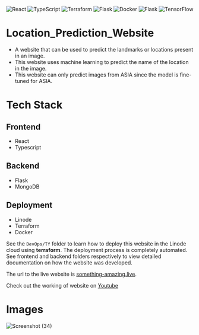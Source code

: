 ![React](https://img.shields.io/badge/react-%2320232a.svg?style=for-the-badge&logo=react&logoColor=%2361DAFB)  ![TypeScript](https://img.shields.io/badge/typescript-%23007ACC.svg?style=for-the-badge&logo=typescript&logoColor=white) ![Terraform](https://img.shields.io/badge/terraform-%235835CC.svg?style=for-the-badge&logo=terraform&logoColor=white) ![Flask](https://img.shields.io/badge/flask-%23000.svg?style=for-the-badge&logo=flask&logoColor=white) ![Docker](https://img.shields.io/badge/docker-%230db7ed.svg?style=for-the-badge&logo=docker&logoColor=white) ![Flask](https://img.shields.io/badge/flask-%23000.svg?style=for-the-badge&logo=flask&logoColor=white) ![TensorFlow](https://img.shields.io/badge/TensorFlow-%23FF6F00.svg?style=for-the-badge&logo=TensorFlow&logoColor=white)
# Location_Prediction_Website

- A website that can be used to predict the landmarks or locations present in an image.
- This website uses machine learning to predict the name of the location in the image.
- This website can only predict images from ASIA since the model is fine-tuned for ASIA.

# Tech Stack

## Frontend

- React
- Typescript

## Backend

- Flask
- MongoDB

## Deployment

- Linode
- Terraform
- Docker

See the `DevOps/Tf` folder to learn how to deploy this website in the Linode cloud using **terraform**. The deployment process is completely automated.
See frontend and backend folders respectively to view detailed documentation on how the website was developed.

The url to the live website is [something-amazing.live](http://something-amazing.live:8080/).

Check out the working of website on [Youtube](https://youtu.be/O7oZLA2wTuo)

# Images
![Screenshot (34)](https://user-images.githubusercontent.com/90249023/176860379-dc5a9e48-265c-44ee-9bcc-5ec708302e85.png)


